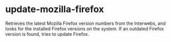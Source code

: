 # update-mozilla-firefox
Retrieves the latest Mozilla Firefox version numbers from the Interwebs, and looks for the installed Firefox versions on the system. If an outdated Firefox version is found, tries to update Firefox.
